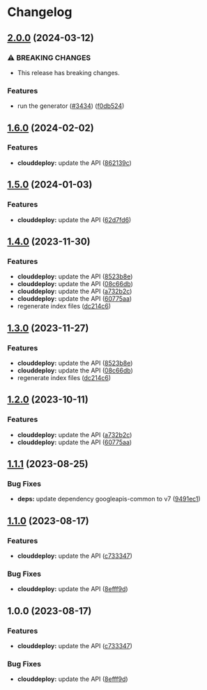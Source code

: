 # Changelog

## [2.0.0](https://github.com/googleapis/google-api-nodejs-client/compare/clouddeploy-v1.6.0...clouddeploy-v2.0.0) (2024-03-12)


### ⚠ BREAKING CHANGES

* This release has breaking changes.

### Features

* run the generator ([#3434](https://github.com/googleapis/google-api-nodejs-client/issues/3434)) ([f0db524](https://github.com/googleapis/google-api-nodejs-client/commit/f0db524bb26f05cea3dec4c0ed66b496399e3857))

## [1.6.0](https://github.com/googleapis/google-api-nodejs-client/compare/clouddeploy-v1.5.0...clouddeploy-v1.6.0) (2024-02-02)


### Features

* **clouddeploy:** update the API ([862139c](https://github.com/googleapis/google-api-nodejs-client/commit/862139c06e2c4b36027a650007ebf99a579abad2))

## [1.5.0](https://github.com/googleapis/google-api-nodejs-client/compare/clouddeploy-v1.4.0...clouddeploy-v1.5.0) (2024-01-03)


### Features

* **clouddeploy:** update the API ([62d7fd6](https://github.com/googleapis/google-api-nodejs-client/commit/62d7fd607039bc8d95a46d36845dbef6d2657219))

## [1.4.0](https://github.com/googleapis/google-api-nodejs-client/compare/clouddeploy-v1.3.0...clouddeploy-v1.4.0) (2023-11-30)


### Features

* **clouddeploy:** update the API ([8523b8e](https://github.com/googleapis/google-api-nodejs-client/commit/8523b8ea6e8589c66afbf07fd0d28a4df9a98c1a))
* **clouddeploy:** update the API ([08c66db](https://github.com/googleapis/google-api-nodejs-client/commit/08c66db0e37b7f0b0d468ec15f196402f23d2560))
* **clouddeploy:** update the API ([a732b2c](https://github.com/googleapis/google-api-nodejs-client/commit/a732b2ca548103c2d0a137dc66998e8ba9f46293))
* **clouddeploy:** update the API ([60775aa](https://github.com/googleapis/google-api-nodejs-client/commit/60775aa992b1ebecc5767d872b611ba85b0627b2))
* regenerate index files ([dc214c6](https://github.com/googleapis/google-api-nodejs-client/commit/dc214c6fc788530f9723840985ef901e725b4330))

## [1.3.0](https://github.com/googleapis/google-api-nodejs-client/compare/clouddeploy-v1.2.0...clouddeploy-v1.3.0) (2023-11-27)


### Features

* **clouddeploy:** update the API ([8523b8e](https://github.com/googleapis/google-api-nodejs-client/commit/8523b8ea6e8589c66afbf07fd0d28a4df9a98c1a))
* **clouddeploy:** update the API ([08c66db](https://github.com/googleapis/google-api-nodejs-client/commit/08c66db0e37b7f0b0d468ec15f196402f23d2560))
* regenerate index files ([dc214c6](https://github.com/googleapis/google-api-nodejs-client/commit/dc214c6fc788530f9723840985ef901e725b4330))

## [1.2.0](https://github.com/googleapis/google-api-nodejs-client/compare/clouddeploy-v1.1.1...clouddeploy-v1.2.0) (2023-10-11)


### Features

* **clouddeploy:** update the API ([a732b2c](https://github.com/googleapis/google-api-nodejs-client/commit/a732b2ca548103c2d0a137dc66998e8ba9f46293))
* **clouddeploy:** update the API ([60775aa](https://github.com/googleapis/google-api-nodejs-client/commit/60775aa992b1ebecc5767d872b611ba85b0627b2))

## [1.1.1](https://github.com/googleapis/google-api-nodejs-client/compare/clouddeploy-v1.1.0...clouddeploy-v1.1.1) (2023-08-25)


### Bug Fixes

* **deps:** update dependency googleapis-common to v7 ([9491ec1](https://github.com/googleapis/google-api-nodejs-client/commit/9491ec1cdc3c413e7d73edcfcd59cf5c28a7c855))

## [1.1.0](https://github.com/googleapis/google-api-nodejs-client/compare/clouddeploy-v1.0.0...clouddeploy-v1.1.0) (2023-08-17)


### Features

* **clouddeploy:** update the API ([c733347](https://github.com/googleapis/google-api-nodejs-client/commit/c7333472fd05925ce7ced1bb6eb9a33b41218ee4))


### Bug Fixes

* **clouddeploy:** update the API ([8efff9d](https://github.com/googleapis/google-api-nodejs-client/commit/8efff9d26e52aa9c388072ba25342f64b3dddcd2))

## 1.0.0 (2023-08-17)


### Features

* **clouddeploy:** update the API ([c733347](https://github.com/googleapis/google-api-nodejs-client/commit/c7333472fd05925ce7ced1bb6eb9a33b41218ee4))


### Bug Fixes

* **clouddeploy:** update the API ([8efff9d](https://github.com/googleapis/google-api-nodejs-client/commit/8efff9d26e52aa9c388072ba25342f64b3dddcd2))
